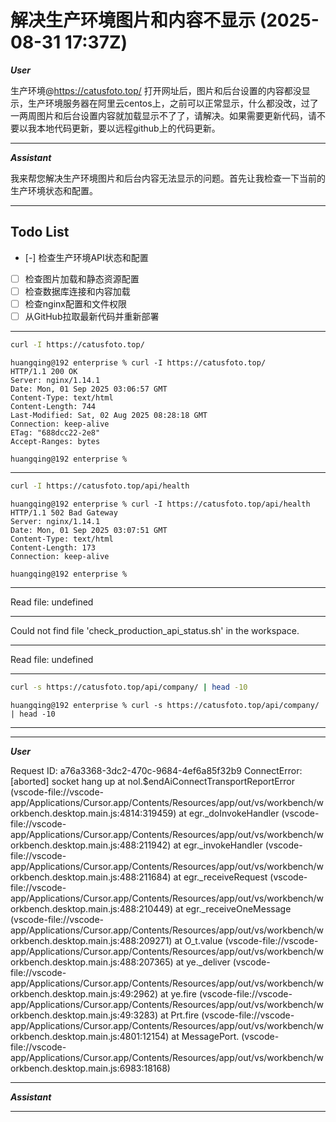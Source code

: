 <!-- Generated by SpecStory -->

# 解决生产环境图片和内容不显示 (2025-08-31 17:37Z)

_**User**_

生产环境@https://catusfoto.top/ 打开网址后，图片和后台设置的内容都没显示，生产环境服务器在阿里云centos上，之前可以正常显示，什么都没改，过了一两周图片和后台设置内容就加载显示不了了，请解决。如果需要更新代码，请不要以我本地代码更新，要以远程github上的代码更新。

---

_**Assistant**_

我来帮您解决生产环境图片和后台内容无法显示的问题。首先让我检查一下当前的生产环境状态和配置。


---

## Todo List

- [-] 检查生产环境API状态和配置
- [ ] 检查图片加载和静态资源配置
- [ ] 检查数据库连接和内容加载
- [ ] 检查nginx配置和文件权限
- [ ] 从GitHub拉取最新代码并重新部署

---

```bash
curl -I https://catusfoto.top/
```

```
huangqing@192 enterprise % curl -I https://catusfoto.top/
HTTP/1.1 200 OK
Server: nginx/1.14.1
Date: Mon, 01 Sep 2025 03:06:57 GMT
Content-Type: text/html
Content-Length: 744
Last-Modified: Sat, 02 Aug 2025 08:28:18 GMT
Connection: keep-alive
ETag: "688dcc22-2e8"
Accept-Ranges: bytes

huangqing@192 enterprise %
```

---

```bash
curl -I https://catusfoto.top/api/health
```

```
huangqing@192 enterprise % curl -I https://catusfoto.top/api/health
HTTP/1.1 502 Bad Gateway
Server: nginx/1.14.1
Date: Mon, 01 Sep 2025 03:07:51 GMT
Content-Type: text/html
Content-Length: 173
Connection: keep-alive

huangqing@192 enterprise %
```

---

Read file: undefined

---

Could not find file 'check_production_api_status.sh' in the workspace.

---

Read file: undefined

---

```bash
curl -s https://catusfoto.top/api/company/ | head -10
```

```
huangqing@192 enterprise % curl -s https://catusfoto.top/api/company/ | head -10
```

---



---

_**User**_

Request ID: a76a3368-3dc2-470c-9684-4ef6a85f32b9
ConnectError: [aborted] socket hang up
    at nol.$endAiConnectTransportReportError (vscode-file://vscode-app/Applications/Cursor.app/Contents/Resources/app/out/vs/workbench/workbench.desktop.main.js:4814:319459)
    at egr._doInvokeHandler (vscode-file://vscode-app/Applications/Cursor.app/Contents/Resources/app/out/vs/workbench/workbench.desktop.main.js:488:211942)
    at egr._invokeHandler (vscode-file://vscode-app/Applications/Cursor.app/Contents/Resources/app/out/vs/workbench/workbench.desktop.main.js:488:211684)
    at egr._receiveRequest (vscode-file://vscode-app/Applications/Cursor.app/Contents/Resources/app/out/vs/workbench/workbench.desktop.main.js:488:210449)
    at egr._receiveOneMessage (vscode-file://vscode-app/Applications/Cursor.app/Contents/Resources/app/out/vs/workbench/workbench.desktop.main.js:488:209271)
    at O_t.value (vscode-file://vscode-app/Applications/Cursor.app/Contents/Resources/app/out/vs/workbench/workbench.desktop.main.js:488:207365)
    at ye._deliver (vscode-file://vscode-app/Applications/Cursor.app/Contents/Resources/app/out/vs/workbench/workbench.desktop.main.js:49:2962)
    at ye.fire (vscode-file://vscode-app/Applications/Cursor.app/Contents/Resources/app/out/vs/workbench/workbench.desktop.main.js:49:3283)
    at Prt.fire (vscode-file://vscode-app/Applications/Cursor.app/Contents/Resources/app/out/vs/workbench/workbench.desktop.main.js:4801:12154)
    at MessagePort.<anonymous> (vscode-file://vscode-app/Applications/Cursor.app/Contents/Resources/app/out/vs/workbench/workbench.desktop.main.js:6983:18168)

---

_**Assistant**_



---

